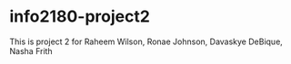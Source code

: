 # info2180-project2

This is project 2 for Raheem Wilson, Ronae Johnson, Davaskye DeBique, Nasha Frith
